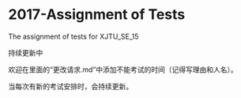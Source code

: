 # 2017-Assignment of Tests
The assignment of tests for XJTU_SE_15

持续更新中

欢迎在里面的“更改请求.md”中添加不能考试的时间（记得写理由和人名）。

当每次有新的考试安排时，会持续更新。
